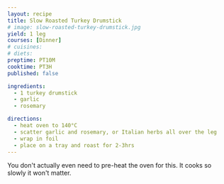 ```yaml
---
layout: recipe
title: Slow Roasted Turkey Drumstick
# image: slow-roasted-turkey-drumstick.jpg
yield: 1 leg
courses: [Dinner]
# cuisines:
# diets:
preptime: PT10M
cooktime: PT3H
published: false

ingredients:
  - 1 turkey drumstick
  - garlic
  - rosemary

directions:
  - heat oven to 140°C
  - scatter garlic and rosemary, or Italian herbs all over the leg
  - wrap in foil
  - place on a tray and roast for 2-3hrs
---
```


You don't actually even need to pre-heat the oven for this. It cooks so slowly it won't matter.
